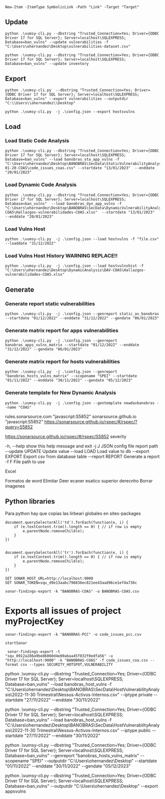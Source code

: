 
```
New-Item -ItemType SymbolicLink -Path "Link" -Target "Target"
```

## Update

```
python .\vumsy-cli.py --dbstring "Trusted_Connection=Yes; Driver={ODBC Driver 17 for SQL Server}; Server=localhost\SQLEXPRESS; Database=ban_vulns" --update vulnerabilities -f "C:\Users\ohernandez\Desktop\vulnerabilities-dataset.csv"
```

```
python .\vumsy-cli.py --dbstring "Trusted_Connection=Yes; Driver={ODBC Driver 17 for SQL Server}; Server=localhost\SQLEXPRESS; Database=ban_vulns" --update inventory
```

## Export

```
python .\vumsy-cli.py  --dbstring "Trusted_Connection=Yes; Driver={ODBC Driver 17 for SQL Server}; Server=localhost\SQLEXPRESS; Database=ban_vulns" --export vulnerabilities --outputdir "C:\\Users\\ohernandez\\Desktop"
```

```
python .\vumsy-cli.py  -j .\config.json --export hostsvulns
```

## Load

### Load Static Code Analysis
```
python .\vumsy-cli.py --dbstring "Trusted_Connection=Yes; Driver={ODBC Driver 17 for SQL Server}; Server=localhost\SQLEXPRESS; Database=ban_vulns" --load banobras_sta_app_vulns -f "C:\Users\ohernandez\Desktop\BANOBRAS\SecData\StaticVulnerabilityAnalysis\SonarQube\2023-01-20-COAS\code_issues_coas.csv" --startdate "13/01/2023"  --enddate "20/01/2023"
```


### Load Dynamic Code Analysis
```
python .\vumsy-cli.py --dbstring "Trusted_Connection=Yes; Driver={ODBC Driver 17 for SQL Server}; Server=localhost\SQLEXPRESS; Database=ban_vulns"  --load banobras_dyn_app_vulns -f "C:\Users\ohernandez\Desktop\BANOBRAS\SecData\DynamicVulnerabilityAnalysis\DAV-COAS\Hallazgos-vulnerabilidades-COAS.xlsx"  --startdate "13/01/2023"  --enddate "20/01/2023"

```

### Load Vulns Host 
```
python .\vumsy-cli.py  -j .\config.json --load hostvulns -f "file.csv"  --loaddate "31/12/2022"

```

### Load Vulns Host History WARNING REPLACE!!
```
python .\vumsy-cli.py  -j .\config.json --load hostvulnshist -f "C:\Users\ohernandez\Desktop\DynamicAnalysis\DAV-COAS\Hallazgos-vulnerabilidades-COAS.xlsx" 

```
## Generate

### Generate report static vulnerabilities
```
python .\vumsy-cli.py  -j .\config.json --genreport static_av_banobras --startdate "01/12/2022" --enddate "31/12/2022" --gendate "06/01/2023"
```


### Generate matrix report for apps vulnerabilities

```
python .\vumsy-cli.py  -j .\config.json --genreport banobras_apps_vulns_matrix --startdate "01/12/2022" --enddate "31/12/2022" --gendate "06/01/2023"
```

### Generate matrix report for hosts vulnerabilities

```
python .\vumsy-cli.py  -j .\config.json --genreport "banobras_hosts_vulns_matrix" --scopename "SPEI" --startdate "01/11/2022" --enddate "30/11/2022" --gendate "05/12/2023"
```

### Generate template for New Dynamic Analysis

```
python .\vumsy-cli.py  -j .\config.json --gentemplate newdavbanobras --name "COAS"
```


rules.sonarsource.com "javascript:S5852"
sonarsource.github.io "javascript:S5852"
https://sonarsource.github.io/rspec/#/rspec/?query=S5852

https://sonarsource.github.io/rspec/#/rspec/S5852
severity




 -h, --help       show this help message and exit
  -j J             JSON config file report path
  --update UPDATE  Update value
  --load LOAD      Load value to db
  --export EXPORT  Export csv from database table
  --report REPORT  Generate a report
  -f F             File path to use

Excel


Formatos de word
Elimitar Deer ecaner esatico superior derecnho
Borrar imagenes

## Python libraries

Para python hay que copias las lirbeari globales en sites-packages


```
document.querySelectorAll('td').forEach(function(e, i) {
    if (e.textContent.trim().length == 0) { // if row is empty
        e.parentNode.removeChild(e);
    }
})


document.querySelectorAll('tr').forEach(function(e, i) {
    if (e.textContent.trim().length == 0) { // if row is empty
        e.parentNode.removeChild(e);
    }
})
```


```
SET SONAR_HOST_URL=http://localhost:9000
SET SONAR_TOKEN=squ_d9e13aabc796836ec821ee43aad96ce1ef4a736c

sonar-findings-export -k "BANOBRAS-COAS" -o BANOBRAS-COAS.csv
```
# Exports all issues of project myProjectKey
```
sonar-findings-export -k "BANOBRAS-PCC" -o code_issues_pcc.csv
```

```
startSonar
```

```
 sonar-findings-export -t "squ_0912a286a9be86060d4e00abaa45f832f0edfa56" -u "http://localhost:9000" -k "BANOBRAS-COAS" -f code_issues_coa.csv --format csv --types SECURITY_HOTSPOT,VULNERABILITY
 ```
 




python .\vumsy-cli.py  --dbstring "Trusted_Connection=Yes; Driver={ODBC Driver 17 for SQL Server}; Server=localhost\SQLEXPRESS; Database=ban_vulns" --load banobras_host_vulns -f "C:\Users\ohernandez\Desktop\BANOBRAS\SecData\HostVulnerabilityAnalysis\2022-11-30 Trimestral\Nessus-Activos-Internos.csv" --iptype private --startdate "27/11/2022" --enddate "30/11/2022"

python .\vumsy-cli.py  --dbstring "Trusted_Connection=Yes; Driver={ODBC Driver 17 for SQL Server}; Server=localhost\SQLEXPRESS; Database=ban_vulns" --load banobras_host_vulns -f "C:\Users\ohernandez\Desktop\BANOBRAS\SecData\HostVulnerabilityAnalysis\2022-11-30 Trimestral\Nessus-Activos-Internos.csv" --iptype public --startdate "27/11/2022" --enddate "30/11/2022"



 
python .\vumsy-cli.py --dbstring "Trusted_Connection=Yes; Driver={ODBC Driver 17 for SQL Server}; Server=localhost\SQLEXPRESS; Database=ban_vulns"  --genreport "banobras_hosts_vulns_matrix" --scopename "SPEI"  --outputdir "C:\\Users\\ohernandez\\Desktop"  --startdate "01/11/2022" --enddate "30/11/2022" --gendate "05/12/2023"



python .\vumsy-cli.py --dbstring "Trusted_Connection=Yes; Driver={ODBC Driver 17 for SQL Server}; Server=localhost\SQLEXPRESS; Database=ban_vulns" --outputdir "C:\\Users\\ohernandez\\Desktop"  --export appsvulns

